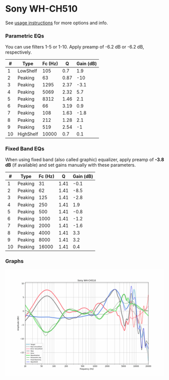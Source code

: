 # Sony WH-CH510
See [usage instructions](https://github.com/jaakkopasanen/AutoEq#usage) for more options and info.

### Parametric EQs
You can use filters 1-5 or 1-10. Apply preamp of -6.2 dB or -6.2 dB, respectively.

|   # | Type      |   Fc (Hz) |    Q |   Gain (dB) |
|-----|-----------|-----------|------|-------------|
|   1 | LowShelf  |       105 | 0.7  |         1.9 |
|   2 | Peaking   |        63 | 0.87 |       -10   |
|   3 | Peaking   |      1295 | 2.37 |        -3.1 |
|   4 | Peaking   |      5069 | 2.32 |         5.7 |
|   5 | Peaking   |      8312 | 1.46 |         2.1 |
|   6 | Peaking   |        66 | 3.19 |         0.9 |
|   7 | Peaking   |       108 | 1.63 |        -1.8 |
|   8 | Peaking   |       212 | 1.28 |         2.1 |
|   9 | Peaking   |       519 | 2.54 |        -1   |
|  10 | HighShelf |     10000 | 0.7  |         0.1 |

### Fixed Band EQs
When using fixed band (also called graphic) equalizer, apply preamp of **-3.8 dB** (if available) and set gains manually with these parameters.

|   # | Type    |   Fc (Hz) |    Q |   Gain (dB) |
|-----|---------|-----------|------|-------------|
|   1 | Peaking |        31 | 1.41 |        -0.1 |
|   2 | Peaking |        62 | 1.41 |        -8.5 |
|   3 | Peaking |       125 | 1.41 |        -2.8 |
|   4 | Peaking |       250 | 1.41 |         1.9 |
|   5 | Peaking |       500 | 1.41 |        -0.8 |
|   6 | Peaking |      1000 | 1.41 |        -1.2 |
|   7 | Peaking |      2000 | 1.41 |        -1.6 |
|   8 | Peaking |      4000 | 1.41 |         3.3 |
|   9 | Peaking |      8000 | 1.41 |         3.2 |
|  10 | Peaking |     16000 | 1.41 |         0.4 |

### Graphs
![](./Sony%20WH-CH510.png)
